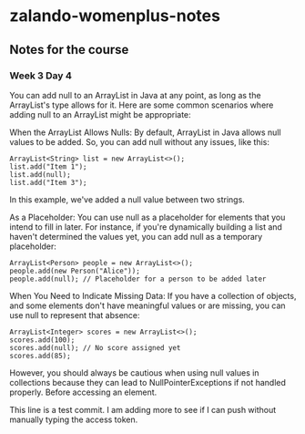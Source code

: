 # zalando-womenplus-notes
## Notes for the course
### Week 3 Day 4
You can add null to an ArrayList in Java at any point, as long as the ArrayList's type allows for it. Here are some common scenarios where adding null to an ArrayList might be appropriate:

When the ArrayList Allows Nulls: By default, ArrayList in Java allows null values to be added. So, you can add null without any issues, like this:

```
ArrayList<String> list = new ArrayList<>();
list.add("Item 1");
list.add(null);
list.add("Item 3");
```
In this example, we've added a null value between two strings.

As a Placeholder: You can use null as a placeholder for elements that you intend to fill in later. For instance, if you're dynamically building a list and haven't determined the values yet, you can add null as a temporary placeholder:

```
ArrayList<Person> people = new ArrayList<>();
people.add(new Person("Alice"));
people.add(null); // Placeholder for a person to be added later
```

When You Need to Indicate Missing Data: If you have a collection of objects, and some elements don't have meaningful values or are missing, you can use null to represent that absence:

```
ArrayList<Integer> scores = new ArrayList<>();
scores.add(100);
scores.add(null); // No score assigned yet
scores.add(85);
```

However, you should always be cautious when using null values in collections because they can lead to NullPointerExceptions if not handled properly. Before accessing an element.

This line is a test commit. I am adding more to see if I can push without manually typing the access token. 
